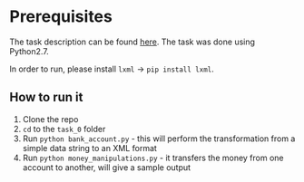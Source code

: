 Prerequisites
=============

The task description can be found [here](https://edux.fit.cvut.cz/courses/MI-MDW/hw/00/start).
The task was done using Python2.7. 

In order to run, please install `lxml` -> `pip install lxml`.

How to run it
-------------

1. Clone the repo
1. `cd` to the `task_0` folder
1. Run `python bank_account.py` - this will perform the transformation from a simple data string to an XML format
1. Run `python money_manipulations.py` - it transfers the money from one account to another, will give a sample output 
